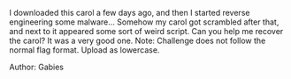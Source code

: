 I downloaded this carol a few days ago, and then I started reverse engineering some malware... Somehow my carol got scrambled after that, and next to it appeared some sort of weird script.
Can you help me recover the carol? It was a very good one.
Note: Challenge does not follow the normal flag format. Upload as lowercase.

Author: Gabies

